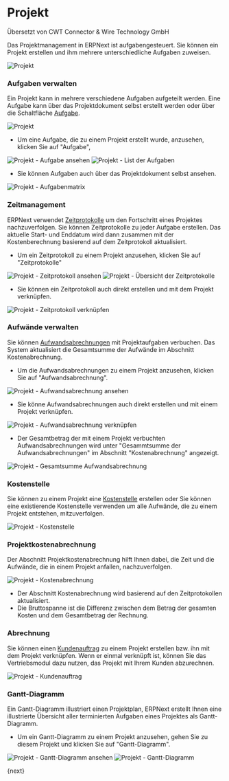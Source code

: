 # Projekt

<span class="text-muted contributed-by">Übersetzt von CWT Connector & Wire Technology GmbH</span> 

Das Projektmanagement in ERPNext ist aufgabengesteuert. Sie können ein Projekt erstellen und ihm mehrere unterschiedliche Aufgaben zuweisen.

<img class="screenshot" alt="Projekt" src="{{docs_base_url}}/assets/img/project/project.png">

### Aufgaben verwalten

Ein Projekt kann in mehrere verschiedene Aufgaben aufgeteilt werden. 
Eine Aufgabe kann über das Projektdokument selbst erstellt werden oder über die Schaltfläche [Aufgabe]({{docs_base_url}}/user/manual/en/projects/tasks.html).

<img class="screenshot" alt="Projekt" src="{{docs_base_url}}/assets/img/project/project_task.png">

* Um eine Aufgabe, die zu einem Projekt erstellt wurde, anzusehen, klicken Sie auf "Aufgabe",

<img class="screenshot" alt="Projekt - Aufgabe ansehen" src="{{docs_base_url}}/assets/img/project/project_view_task.png">

<img class="screenshot" alt="Projekt - List der Aufgaben" src="{{docs_base_url}}/assets/img/project/project_task_list.png">

* Sie können Aufgaben auch über das Projektdokument selbst ansehen.

<img class="screenshot" alt="Projekt - Aufgabenmatrix" src="{{docs_base_url}}/assets/img/project/project_task_grid.png">

### Zeitmanagement

ERPNext verwendet [Zeitprotokolle]({{docs_base_url}}/user/manual/en/projects/time-log.html) um den Fortschritt eines Projektes nachzuverfolgen. Sie können Zeitprotokolle zu jeder Aufgabe erstellen. Das aktuelle Start- und Enddatum wird dann zusammen mit der Kostenberechnung  basierend auf dem Zeitprotokoll aktualisiert.

* Um ein Zeitprotokoll zu einem Projekt anzusehen, klicken Sie auf "Zeitprotokolle"

<img class="screenshot" alt="Projekt - Zeitprotokoll ansehen" src="{{docs_base_url}}/assets/img/project/project_view_time_log.png">

<img class="screenshot" alt="Projekt - Übersicht der Zeitprotokolle" src="{{docs_base_url}}/assets/img/project/project_time_log_list.png">

* Sie können ein Zeitprotokoll auch direkt erstellen und mit dem Projekt verknüpfen.

<img class="screenshot" alt="Projekt - Zeitprotokoll verknüpfen" src="{{docs_base_url}}/assets/img/project/project_time_log_link.png">

### Aufwände verwalten

Sie können [Aufwandsabrechnungen]({{docs_base_url}}/user/manual/en/human-resources/expense-claim.html) mit Projektaufgaben verbuchen. Das System aktualisiert die Gesamtsumme der Aufwände im Abschnitt Kostenabrechnung.

* Um die Aufwandsabrechnungen zu einem Projekt anzusehen, klicken Sie auf "Aufwandsabrechnung".

<img class="screenshot" alt="Projekt - Aufwandsabrechnung ansehen" src="{{docs_base_url}}/assets/img/project/project_view_expense_claim.png">

* Sie könne Aufwandsabrechnungen auch direkt erstellen und mit einem Projekt verknüpfen.

<img class="screenshot" alt="Projekt - Aufwandsabrechnung verknüpfen" src="{{docs_base_url}}/assets/img/project/project_expense_claim_link.png">

* Der Gesamtbetrag der mit einem Projekt verbuchten Aufwandsabrechnungen wird unter "Gesammtsumme der Aufwandsabrechnungen" im Abschnitt "Kostenabrechnung" angezeigt.

<img class="screenshot" alt="Projekt - Gesamtsumme Aufwandsabrechnung" src="{{docs_base_url}}/assets/img/project/project_total_expense_claim.png">

### Kostenstelle

Sie können zu einem Projekt eine [Kostenstelle]({{docs_base_url}}/user/manual/en/accounts/setup/cost-center.html) erstellen oder Sie können eine existierende Kostenstelle verwenden um alle Aufwände, die zu einem Projekt entstehen, mitzuverfolgen.

<img class="screenshot" alt="Projekt - Kostenstelle" src="{{docs_base_url}}/assets/img/project/project_cost_center.png">

### Projektkostenabrechnung

Der Abschnitt Projektkostenabrechnung hilft Ihnen dabei, die Zeit und die Aufwände, die in einem Projekt anfallen, nachzuverfolgen.

<img class="screenshot" alt="Projekt - Kostenabrechnung" src="{{docs_base_url}}/assets/img/project/project_costing.png">

* Der Abschnitt Kostenabrechnung wird basierend auf den Zeitprotokollen aktualisiert.
* Die Bruttospanne ist die Differenz zwischen dem Betrag der gesamten Kosten und dem Gesamtbetrag der Rechnung.

### Abrechnung

Sie können einen [Kundenauftrag]({{docs_base_url}}/user/manual/en/selling/sales-order.html) zu einem Projekt erstellen bzw. ihn mit dem Projekt verknüpfen. Wenn er einmal verknüpft ist, können Sie das Vertriebsmodul dazu nutzen, das Projekt mit Ihrem Kunden abzurechnen.

<img class="screenshot" alt="Projekt - Kundenauftrag" src="{{docs_base_url}}/assets/img/project/project_sales_order.png">

### Gantt-Diagramm

Ein Gantt-Diagramm illustriert einen Projektplan, ERPNext erstellt Ihnen eine illustrierte Übersicht aller terminierten Aufgaben eines Projektes als Gantt-Diagramm.

* Um ein Gantt-Diagramm zu einem Projekt anzusehen, gehen Sie zu diesem Projekt und klicken Sie auf "Gantt-Diagramm".

<img class="screenshot" alt="Projekt - Gantt-Diagramm ansehen" src="{{docs_base_url}}/assets/img/project/project_view_gantt_chart.png">

<img class="screenshot" alt="Projekt - Gantt-Diagramm" src="{{docs_base_url}}/assets/img/project/project_gantt_chart.png">

{next}

